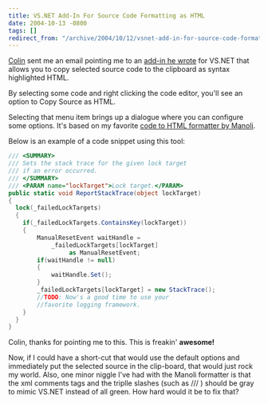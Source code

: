 ```yaml
---
title: VS.NET Add-In For Source Code Formatting as HTML
date: 2004-10-13 -0800
tags: []
redirect_from: "/archive/2004/10/12/vsnet-add-in-for-source-code-formatting-as-html.aspx/"
---
```


[Colin](http://www.jtleigh.com/people/colin/blog/) sent me an email
pointing me to an [add-in he
wrote](http://www.jtleigh.com/people/colin/blog/archives/2004/10/visual_studio_a.html)
for VS.NET that allows you to copy selected source code to the clipboard
as syntax highlighted HTML.

By selecting some code and right clicking the code editor, you'll see an
option to Copy Source as HTML.

Selecting that menu item brings up a dialogue where you can configure
some options. It's based on my favorite [code to HTML formatter by
Manoli](http://www.manoli.net/csharpformat/).

Below is an example of a code snippet using this tool:

```csharp
/// <SUMMARY>
/// Sets the stack trace for the given lock target 
/// if an error occurred.
/// </SUMMARY>
/// <PARAM name="lockTarget">Lock target.</PARAM>
public static void ReportStackTrace(object lockTarget)
{
  lock(_failedLockTargets)
  {
    if(_failedLockTargets.ContainsKey(lockTarget))
    {
        ManualResetEvent waitHandle = 
            _failedLockTargets[lockTarget] 
                 as ManualResetEvent;
        if(waitHandle != null)
        {
            waitHandle.Set();
        }
        _failedLockTargets[lockTarget] = new StackTrace();
        //TODO: Now's a good time to use your
        //favorite logging framework.
    }
  }
}
```

Colin, thanks for pointing me to this. This is freakin' **awesome!**

Now, if I could have a short-cut that would use the default options and
immediately put the selected source in the clip-board, that would just
rock my world. Also, one minor niggle I've had with the Manoli formatter
is that the xml comments tags and the triplle slashes (such as /// )
should be gray to mimic VS.NET instead of all green. How hard would it
be to fix that?

